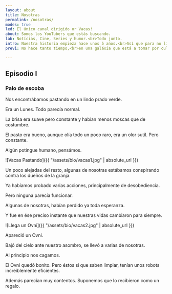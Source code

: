 ```yaml
---
layout: about
title: Nosotras
permalink: /nosotras/
modes: true
led: El único canal dirigido or Vacas!
about: Somos los YouTubers que estás buscando.
lab: Notícias, Cine, Series y humor.<br>Todo junto.
intro: Nuestra historia empieza hace unos 5 años.<br>Así que para no liarnos, empezaremos por el principio...
previ: No hace tanto tiempo,<br>en una galáxia que está a tomar por culo de la de Star Wars...

---
```


## Episodio I
### Palo de escoba


Nos encontrábamos pastando en un lindo prado verde.

Era un Lunes. Todo parecía normal.

La brisa era suave pero constante y habían menos moscas que de costumbre.

El pasto era bueno, aunque olía todo un poco raro, era un olor sutil. Pero constante.

Algún potingue humano, pensámos.

![Vacas Pastando]({{ "/assets/bio/vacas1.jpg" | absolute_url }})

Un poco alejadas del resto, algunas de nosotras estábamos conspirando contra los dueños de la granja.

Ya habíamos probado varias acciones, principalmente de desobediencia.

Pero ninguna parecía funcionar.

Algunas de nosotras, habían perdido ya toda esperanza.

Y fue en ése preciso instante que nuestras vidas cambiaron para siempre.

![Llega un Ovni]({{ "/assets/bio/vacas2.jpg" | absolute_url }})

Apareció un Ovni.

Bajó del cielo ante nuestro asombro, se llevó a varias de nosotras.

Al principio nos cagamos.

El Ovni quedó bonito. Pero éstos si que saben limpiar, tenían unos robots increíblemente eficientes.

Además parecían muy contentos. Suponemos que lo recibieron como un regalo.



